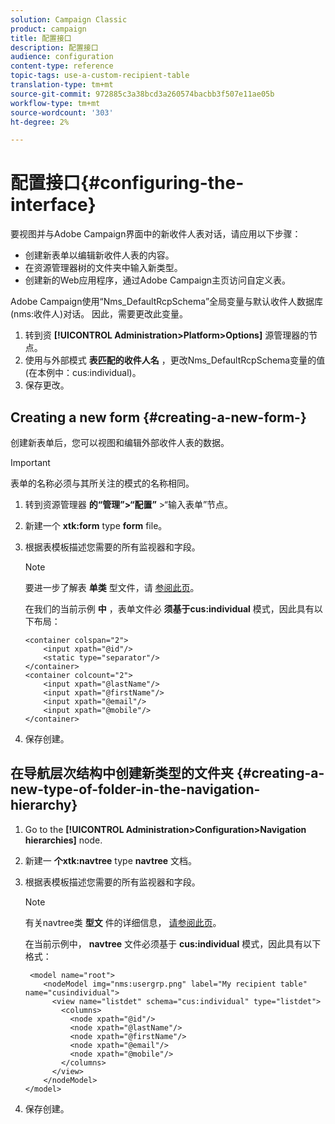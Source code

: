 ```yaml
---
solution: Campaign Classic
product: campaign
title: 配置接口
description: 配置接口
audience: configuration
content-type: reference
topic-tags: use-a-custom-recipient-table
translation-type: tm+mt
source-git-commit: 972885c3a38bcd3a260574bacbb3f507e11ae05b
workflow-type: tm+mt
source-wordcount: '303'
ht-degree: 2%

---
```



# 配置接口{#configuring-the-interface}

要视图并与Adobe Campaign界面中的新收件人表对话，请应用以下步骤：

* 创建新表单以编辑新收件人表的内容。
* 在资源管理器树的文件夹中输入新类型。
* 创建新的Web应用程序，通过Adobe Campaign主页访问自定义表。

Adobe Campaign使用“Nms_DefaultRcpSchema”全局变量与默认收件人数据库(nms:收件人)对话。 因此，需要更改此变量。

1. 转到资 **[!UICONTROL Administration>Platform>Options]** 源管理器的节点。
1. 使用与外部模式 **表匹配的收件人名** ，更改Nms_DefaultRcpSchema变量的值(在本例中：cus:individual)。
1. 保存更改。

## Creating a new form {#creating-a-new-form-}

创建新表单后，您可以视图和编辑外部收件人表的数据。

>[!IMPORTANT]
>
>表单的名称必须与其所关注的模式的名称相同。

1. 转到资源管理器 **的“管理”>“配置”** >“输入表单”节点。
1. 新建一个 **xtk:form** type **form** file。
1. 根据表模板描述您需要的所有监视器和字段。

   >[!NOTE]
   >
   >要进一步了解表 **单类** 型文件，请 [参阅此页](../../configuration/using/identifying-a-form.md)。

   在我们的当前示例 **中** ，表单文件必 **须基于cus:individual** 模式，因此具有以下布局：

   ```
   <container colspan="2">
       <input xpath="@id"/>
       <static type="separator"/>
   </container>
   <container colcount="2">
       <input xpath="@lastName"/>
       <input xpath="@firstName"/>
       <input xpath="@email"/>
       <input xpath="@mobile"/>
   </container> 
   ```

1. 保存创建。

## 在导航层次结构中创建新类型的文件夹 {#creating-a-new-type-of-folder-in-the-navigation-hierarchy}

1. Go to the **[!UICONTROL Administration>Configuration>Navigation hierarchies]** node.
1. 新建一 **个xtk:navtree** type **navtree** 文档。
1. 根据表模板描述您需要的所有监视器和字段。

   >[!NOTE]
   >
   >有关navtree类 **型文** 件的详细信息， [请参阅此页](../../configuration/using/about-navigation-hierarchy.md)。

   在当前示例中， **navtree** 文件必须基于 **cus:individual** 模式，因此具有以下格式：

   ```
    <model name="root">
       <nodeModel img="nms:usergrp.png" label="My recipient table" name="cusindividual">
         <view name="listdet" schema="cus:individual" type="listdet">
           <columns>
             <node xpath="@id"/>
             <node xpath="@lastName"/>
             <node xpath="@firstName"/>
             <node xpath="@email"/>
             <node xpath="@mobile"/>
           </columns>
         </view>
       </nodeModel>
   </model>
   ```

1. 保存创建。

